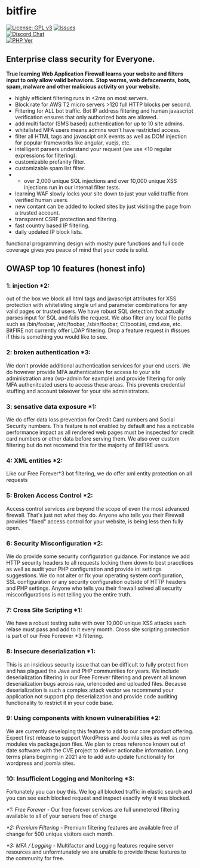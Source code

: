 # bitfire

[![License: GPL v3](https://img.shields.io/badge/License-GPLv3-blue.svg)](https://www.gnu.org/licenses/gpl-3.0)
[![Issues](https://img.shields.io/github/issues/bitslip6/bitfire)](https://github.com/bitslip6/bitfire/issues)  
[![Discord Chat](https://img.shields.io/discord/793172132191928341)](https://discord.gg/VZ3C3bFK)  
[![PHP Ver](https://img.shields.io/badge/php->7.1-blue)](https://php)

## Enterprise class security for Everyone. 

**True learning Web Application Firewall learns your website and filters input to only allow valid behaviors.**
**Stop worms, web defacements, bots, spam, malware and other malicious activity on your website.**

* highly efficient filtering runs in <2ms on most servers.
* Block rate for AWS T2 micro servers >120 full HTTP blocks per second.
* Filtering for ALL bot traffic.  Bot IP address filtering and human javascript verification ensures that only authorized bots are allowed.
* add multi factor (SMS based) authentication for up to 10 site admins.
* whitelisted MFA users means admins won't have restricted access.
* filter all HTML tags and javascipt onX events as well as DOM injection for popular frameworks like angular, vuejs, etc.
* intelligent parsers understand your request (we use <10 regular expressions for filtering).
* customizable profanity filter.
* customizable spam list filter.
* * over 2,000 unique SQL injections and over 10,000 unique XSS injections run in our internal filter tests.
* learning WAF slowly locks your site down to just your valid traffic from verified human users.
* new contant can be added to locked sites by just visiting the page from a trusted account.
* transparent CSRF protection and filtering.
* fast country based IP filtering.
* daily updated IP block lists.

functional programming design with moslty pure functions and full code coverage gives you peace of mind that your code is solid.


## OWASP top 10 features (honest info)
 
### 1: injection *2:
out of the box we block all html tags and javascript attributes for XSS protection with whitelisting single url and parameter combinations for any valid pages or trusted users.  We have robust SQL detection that actually parses input for SQL and fails the request.  We also filter any local file paths such as /bin/foobar, /etc/foobar, /sbin/foobar, C:\boot.ini, cmd.exe, etc.  BitFIRE not currently offer LDAP filtering. Drop a feature request in #issues if this is something you would like to see.

### 2: broken authentication *3:
We don't provide additional authentication services for your end users.  We do however provide MFA authentication for access to your site administration area (wp-admin for eaxmple) and provide filtering for only MFA authenitcated users to access these areas.  This prevents credential stuffing and account takeover for your site administrators.

### 3: sensative data exposure *1:
We do offer data loss prevention for Credit Card numbers and Social Security numbers.  This feature is not enabled by default and has a noticable performance impact as all rendered web pages must be inspected for credit card numbers or other data before serving them.  We also over custom filtering but do not recomend this for the majority of BitFIRE users.

### 4: XML entities *2:
Like our Free Forever*3 bot filtering, we do offer xml entity protection on all requests

### 5: Broken Access Control *2:
Access control services are beyond the scope of even the most advanced firewall.  That's just not what they do.  Anyone who tells you their Firewall provides "fixed" access control for your website, is being less then fully open.

### 6: Security Misconfiguration *2:
We do provide some security configuration guidance.  For instance we add HTTP security headers to all requests locking them down to best pracctices as well as audit your PHP configuration and provide ini settings suggestions.  We do not alter or fix your operating system configuration, SSL configuration or any security configuration outside of HTTP headers and PHP settings.  Anyone who tells you their firewall solved all security misconfigurations is not telling you the entire truth.

### 7: Cross Site Scripting *1:
We have a robust testing suite with over 10,000 unique XSS attacks each relase must pass and add to it every month.  Cross site scripting protection is part of our Free Foreever *3 filtering.

### 8: Insecure deserialization *1:
This is an insidious security issue that can be difficult to fully protect from and has plagued the Java and PHP communities for years.  We include deserialization filtering in our Free Forever filtering and prevent all known deserialization bugs across raw, urlencoded and uploaded files.  Because deserialization is such a complex attack vector we recommend your application not support php deserialization and provide code auditing functionality to restrict it in your code base.

### 9: Using components with known vulnerabilities *2:
We are currently developing this feature to add to our core product offering.  Expect first release to support WordPress and Joomla sites as well as npm modules via package.json files.  We plan to cross reference known out of date software with the CVE project to deliver actionalbe information.  Long terms plans begining in 2021 are to add auto update functionality for wordpress and joomla sites.

### 10: Insufficient Logging and Monitoring *3:
Fortunately you can buy this.  We log all blocked traffic in elastic search and you can see each blocked request and inspect exactly why it was blocked.

_*1: Free Forever_ - Our free forever services are full unmetered filtering available to all of your servers free of charge

_*2: Premium Filtering_ - Premium filtering features are available free of change for 500 unique visitors each month. 

_*3: MFA / Logging_ - Multifactor and Logging features require server resources and unformtunately we are unable  to provide these features to the community for free.
